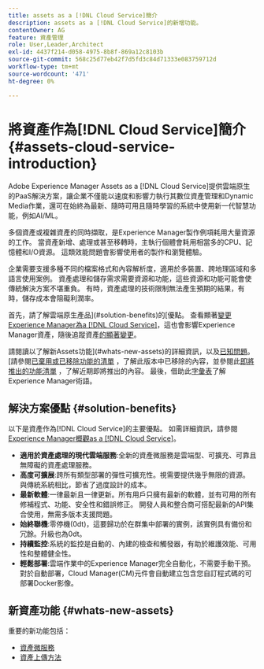 ```yaml
---
title: assets as a [!DNL Cloud Service]簡介
description: assets as a [!DNL Cloud Service]的新增功能。
contentOwner: AG
feature: 資產管理
role: User,Leader,Architect
exl-id: 4437f214-d058-4975-8b8f-869a12c8103b
source-git-commit: 568c25d77eb42f7d5fd3c84d71333e083759712d
workflow-type: tm+mt
source-wordcount: '471'
ht-degree: 0%

---
```


# 將資產作為[!DNL Cloud Service]簡介 {#assets-cloud-service-introduction}

<!-- Need review information from gklebus -->

Adobe Experience Manager Assets as a [!DNL Cloud Service]提供雲端原生的PaaS解決方案，讓企業不僅能以速度和影響力執行其數位資產管理和Dynamic Media作業，還可在始終為最新、隨時可用且隨時學習的系統中使用新一代智慧功能，例如AI/ML。

多個資產或複雜資產的同時擷取，是Experience Manager製作例項耗用大量資源的工作。 當資產新增、處理或甚至移轉時，主執行個體會耗用相當多的CPU、記憶體和I/O資源。 這類效能問題會影響使用者的製作和瀏覽體驗。

企業需要支援多種不同的檔案格式和內容解析度，適用於多裝置、跨地理區域和多語言使用案例。 資產處理和儲存需求需要資源和功能，這些資源和功能可能會使傳統解決方案不堪重負。 有時，資產處理的技術限制無法產生預期的結果，有時，儲存成本會阻礙利潤率。

首先，請了解雲端原生產品](#solution-benefits)的[優點。 查看顯著[變更Experience Manager為a [!DNL Cloud Service]](/help/release-notes/aem-cloud-changes.md)，這也會影響Experience Manager資產，隨後追蹤資產[的顯著變更](/help/assets/assets-cloud-changes.md)。

請閱讀以了解新Assets功能](#whats-new-assets)的詳細資訊，以及[已知問題](/help/release-notes/known-issues.md)。 [請參閱[已棄用或已移除功能的清單](/help/release-notes/deprecated-removed-features.md) ，了解此版本中已移除的內容，並參閱此[即將推出的功能清單](/help/release-notes/known-issues.md#upcoming-assets-capabilities) ，了解近期即將推出的內容。 最後，借助此[字彙表](/help/overview/terminology.md)了解Experience Manager術語。

## 解決方案優點 {#solution-benefits}

以下是資產作為[!DNL Cloud Service]的主要優點。 如需詳細資訊，請參閱[Experience Manager概觀as a [!DNL Cloud Service]](/help/overview/introduction.md)。

* **適用於資產處理的現代雲端服務**:全新的資產微服務是雲端型、可擴充、可靠且無障礙的資產處理服務。
* **高度可擴展**:跨所有類型部署的彈性可擴充性。視需要提供幾乎無限的資源。 與傳統系統相比，節省了過度設計的成本。
* **最新軟體**:一律最新且一律更新。所有用戶只擁有最新的軟體，並有可用的所有修補程式、功能、安全性和錯誤修正。 開發人員和整合商可搭配最新的API集合使用，無需多版本支援問題。
* **始終聯機**:零停機(0dt)，這要歸功於在群集中部署的實例，該實例具有備份和冗餘。升級也為0dt。
* **持續監控**:系統的監控是自動的、內建的檢查和觸發器，有助於維護效能、可用性和整體健全性。
* **輕鬆部署**:雲端作業中的Experience Manager完全自動化，不需要手動干預。對於自動部署，Cloud Manager(CM)元件會自動建立包含您自訂程式碼的可部署Docker影像。

## 新資產功能 {#whats-new-assets}

重要的新功能包括：

* [資產微服務](/help/assets/asset-microservices-overview.md)
* [資產上傳方法](/help/assets/add-assets.md)
